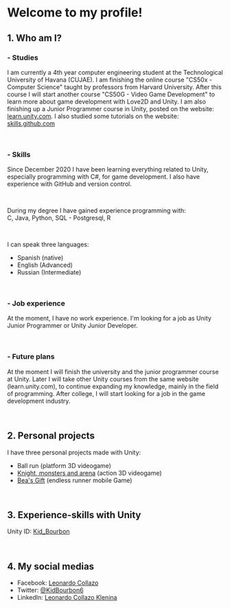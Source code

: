 # Welcome to my profile!

## 1. Who am I?
### - Studies
I am currently a 4th year computer engineering student at the Technological University of Havana (CUJAE). I am finishing the online course "CS50x - Computer Science" taught by professors from Harvard University. After this course I will start another course "CS50G - Video Game Development" to learn more about game development with Love2D and Unity. I am also finishing up a Junior Programmer course in Unity, posted on the website: [learn.unity.com](https://learn.unity.com/). I also studied some tutorials on the website: [skills.github.com](https://skills.github.com/)

<br>

### - Skills
Since December 2020 I have been learning everything related to Unity, especially programming with C#, for game development. I also have experience with GitHub and version control.

<br>

During my degree I have gained experience programming with:
<br>
C, Java, Python, SQL - Postgresql, R

<br>

I can speak three languages:
- Spanish (native)
- English (Advanced)
- Russian (Intermediate)

<br>

### - Job experience
At the moment, I have no work experience. I'm looking for a job as Unity Junior Programmer or Unity Junior Developer.

<br>

### - Future plans
At the moment I will finish the university and the junior programmer course at Unity. Later I will take other Unity courses from the same website (learn.unity.com), to continue expanding my knowledge, mainly in the field of programming. After college, I will start looking for a job in the game development industry.

<br>

## 2. Personal projects
I have three personal projects made with Unity:
- Ball run (platform 3D videogame)
- [Knight, monsters and arena](https://github.com/KidBourbon/knight-monsters-arena) (action 3D videogame)
- [Bea's Gift](https://github.com/KidBourbon/bea-gift) (endless runner mobile Game)

<br>

## 3. Experience-skills with Unity
Unity ID: [Kid_Bourbon](https://learn.unity.com/u/5fcac86aedbc2a0020b1f7a6?tab=profile)

<br>

## 4. My social medias
- Facebook: [Leonardo Collazo](https://www.facebook.com/leonardo.collazo.klenina)
- Twitter: [@KidBourbon6](https://twitter.com/KidBourbon6)
- LinkedIn: [Leonardo Collazo Klenina](https://www.linkedin.com/in/leonardo-collazo-klenina)
